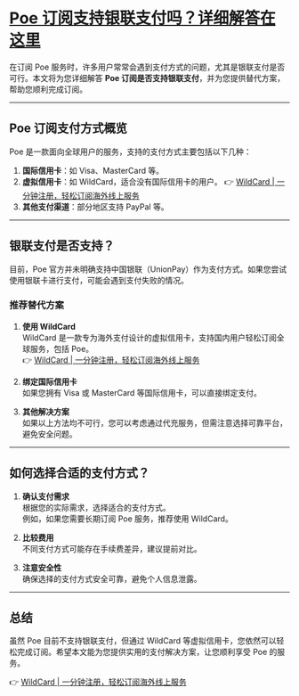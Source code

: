 # [Poe 订阅支持银联支付吗？详细解答在这里](#)

在订阅 Poe 服务时，许多用户常常会遇到支付方式的问题，尤其是银联支付是否可行。本文将为您详细解答 **Poe 订阅是否支持银联支付**，并为您提供替代方案，帮助您顺利完成订阅。

---

## Poe 订阅支付方式概览

Poe 是一款面向全球用户的服务，支持的支付方式主要包括以下几种：

1. **国际信用卡**：如 Visa、MasterCard 等。
2. **虚拟信用卡**：如 WildCard，适合没有国际信用卡的用户。
   👉 [WildCard | 一分钟注册，轻松订阅海外线上服务](https://bbtdd.com/WildCard)
3. **其他支付渠道**：部分地区支持 PayPal 等。

---

## 银联支付是否支持？

目前，Poe 官方并未明确支持中国银联（UnionPay）作为支付方式。如果您尝试使用银联卡进行支付，可能会遇到支付失败的情况。

### 推荐替代方案

1. **使用 WildCard**  
   WildCard 是一款专为海外支付设计的虚拟信用卡，支持国内用户轻松订阅全球服务，包括 Poe。  
   👉 [WildCard | 一分钟注册，轻松订阅海外线上服务](https://bbtdd.com/WildCard)

2. **绑定国际信用卡**  
   如果您拥有 Visa 或 MasterCard 等国际信用卡，可以直接绑定支付。

3. **其他解决方案**  
   如果以上方法均不可行，您可以考虑通过代充服务，但需注意选择可靠平台，避免安全问题。

---

## 如何选择合适的支付方式？

1. **确认支付需求**  
   根据您的实际需求，选择适合的支付方式。  
   例如，如果您需要长期订阅 Poe 服务，推荐使用 WildCard。

2. **比较费用**  
   不同支付方式可能存在手续费差异，建议提前对比。

3. **注意安全性**  
   确保选择的支付方式安全可靠，避免个人信息泄露。

---

## 总结

虽然 Poe 目前不支持银联支付，但通过 WildCard 等虚拟信用卡，您依然可以轻松完成订阅。希望本文能为您提供实用的支付解决方案，让您顺利享受 Poe 的服务。

👉 [WildCard | 一分钟注册，轻松订阅海外线上服务](https://bbtdd.com/WildCard)